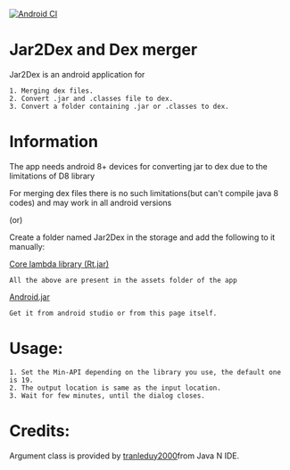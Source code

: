 [![Android CI](https://github.com/Insight-deviler/jar2dex-and-dex-merger/actions/workflows/android.yml/badge.svg)](https://github.com/Insight-deviler/jar2dex-and-dex-merger/actions/workflows/android.yml)
# Jar2Dex and Dex merger
Jar2Dex is an android application for 

    1. Merging dex files.    
    2. Convert .jar and .classes file to dex.   
    3. Convert a folder containing .jar or .classes to dex.
    
# Information
The app needs android 8+ devices for converting jar to dex due to the limitations of D8 library

For merging dex files there is no such limitations(but can't compile java 8 codes) and may work in all android versions

(or)
                                
Create a folder named Jar2Dex in the storage and add the following to it manually:

[Core lambda library (Rt.jar)](https://github.com/Insight-deviler/jar2dex-and-dex-merger/blob/main/app/src/main/assets/fonts/rtjar.jar)

    All the above are present in the assets folder of the app
    
[Android.jar](https://github.com/Insight-deviler/jar2dex-and-dex-merger/blob/main/android.jar)

    Get it from android studio or from this page itself.
    
# Usage:

    1. Set the Min-API depending on the library you use, the default one is 19.
    2. The output location is same as the input location.
    3. Wait for few minutes, until the dialog closes.

# Credits:
Argument class is provided by [tranleduy2000](https://github.com/tranleduy2000/javaide)from Java N IDE.
